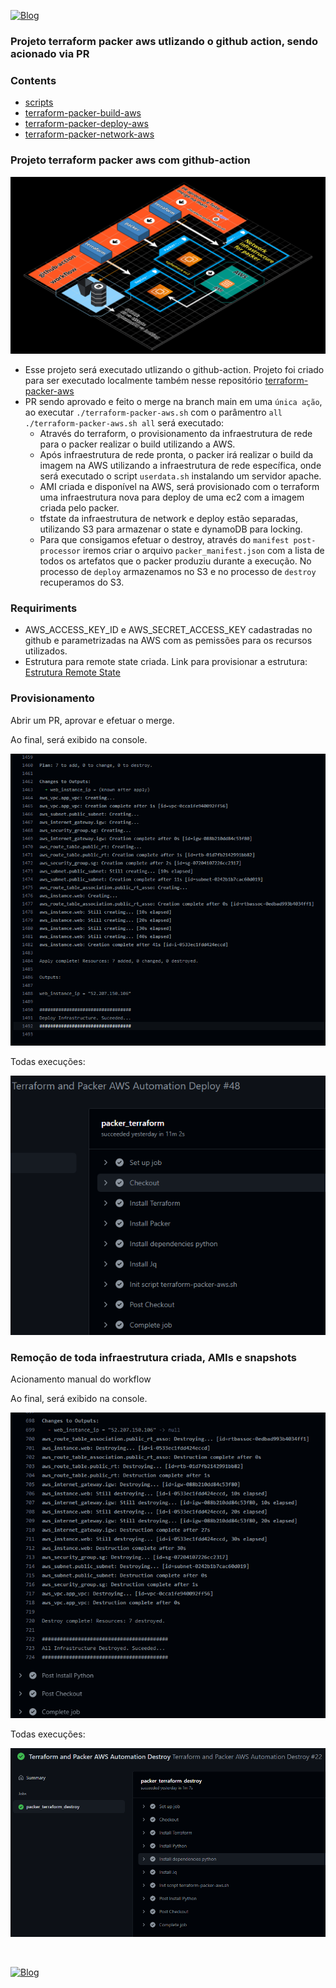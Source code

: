 [![Blog](https://img.shields.io/website?down_color=blue&down_message=infrati.dev&label=Blog&logo=ghost&logoColor=green&style=for-the-badge&up_color=blue&up_message=infrati.dev&url=https%3A%2F%2Finfrati.dev)](https://infrati.dev)

### Projeto terraform packer aws utlizando o github action, sendo acionado via PR

### Contents 
  - [scripts](scripts/)
  - [terraform-packer-build-aws](terraform-packer-build-aws/)
  - [terraform-packer-deploy-aws](terraform-packer-deploy-aws/)
  - [terraform-packer-network-aws](terraform-packer-network-aws/)

### Projeto terraform packer aws com github-action

![Estrutura](./images/01-terraform-packer-aws-github-action.png)

- Esse projeto será executado utlizando o github-action. Projeto foi criado para ser executado localmente também nesse repositório [terraform-packer-aws](https://github.com/infratidev/terraform-packer-aws)
- PR sendo aprovado e feito o merge na branch main em uma ```única ação```, ao executar ```./terraform-packer-aws.sh``` com o parâmentro ```all``` ```./terraform-packer-aws.sh all``` será executado:
    - Através do terraform, o provisionamento da infraestrutura de rede para o packer realizar o build utilizando a AWS.
    - Após infraestrutura de rede pronta, o packer irá realizar o build da imagem na AWS utilizando a infraestrutura de rede específica, onde será executado o script ```userdata.sh``` instalando um servidor apache.
    - AMI criada e disponível na AWS, será provisionado com o terraform uma infraestrutura nova para deploy de uma ec2 com a imagem criada pelo packer.
    - tfstate da infraestrutura de network e deploy estão separadas, utilizando S3 para armazenar o state e dynamoDB para locking.
    - Para que consigamos efetuar o destroy, através do ```manifest post-processor``` iremos criar o arquivo ```packer_manifest.json``` com a lista de todos os artefatos que o packer produziu durante a execução. No processo de ```deploy``` armazenamos no S3 e no processo de ```destroy ``` recuperamos do S3.

### Requiriments

* AWS_ACCESS_KEY_ID e AWS_SECRET_ACCESS_KEY cadastradas no github e parametrizadas na AWS com as pemissões para os recursos utilizados.
* Estrutura para remote state criada. Link para provisionar a estrutura: [Estrutura Remote State](https://github.com/infratidev/terraform-aws/tree/main/07-remote-state-packer-aws)

### Provisionamento

Abrir um PR, aprovar e efetuar o merge.

Ao final, será exibido na console.

![Prov](./images/03-terraform-packer-aws-github-action.png)


Todas execuções:

![Prov2](./images/02-terraform-packer-aws-github-action.png)


### Remoção de toda infraestrutura criada, AMIs e snapshots

Acionamento manual do workflow

Ao final, será exibido na console.

![Prov2](./images/05-terraform-packer-aws-github-action.png)

Todas execuções:

![Prov2](./images/04-terraform-packer-aws-github-action.png)

<br>

[![Blog](https://img.shields.io/website?down_color=blue&down_message=infrati.dev&label=Blog&logo=ghost&logoColor=green&style=for-the-badge&up_color=blue&up_message=infrati.dev&url=https%3A%2F%2Finfrati.dev)](https://infrati.dev)


